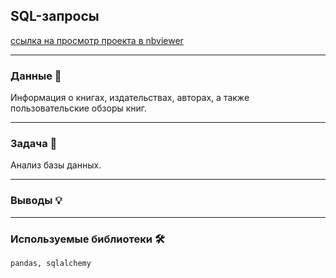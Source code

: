 ## SQL-запросы

[ссылка на просмотр проекта в nbviewer](https://nbviewer.jupyter.org/github/NESDS/praktikum_yandex_projects/blob/main/2021_06_06_SQL/2021_06_06_SQL.ipynb)

---
### Данные 📁
 Информация о книгах, издательствах, авторах, а также пользовательские обзоры книг.

---
### Задача 📝
Анализ базы данных.

---
### Выводы 💡


---
### Используемые библиотеки 🛠️
``` pandas, sqlalchemy ```
